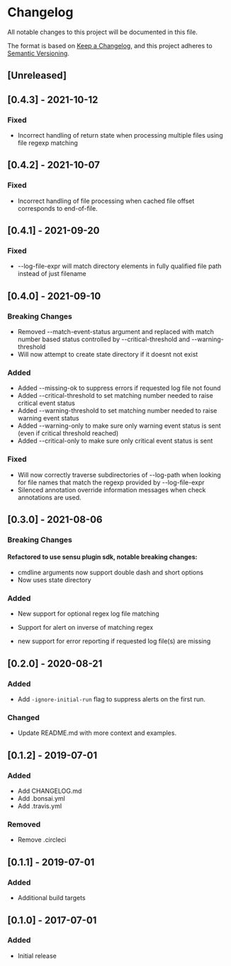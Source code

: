 # Changelog
All notable changes to this project will be documented in this file.

The format is based on [Keep a Changelog](https://keepachangelog.com/en/1.0.0/),
and this project adheres to [Semantic Versioning](https://semver.org/spec/v2.0.0.html).

## [Unreleased]

## [0.4.3] - 2021-10-12

### Fixed
* Incorrect handling of return state when processing multiple files using file regexp matching

## [0.4.2] - 2021-10-07

### Fixed
* Incorrect handling of file processing when cached file offset corresponds to end-of-file.


## [0.4.1] - 2021-09-20

### Fixed
* --log-file-expr  will match directory elements in fully qualified file path instead of just filename 

## [0.4.0] - 2021-09-10

### Breaking Changes
* Removed --match-event-status argument and replaced with match number based status controlled by --critical-threshold and --warning-threshold 
* Will now attempt to create state directory if it doesnt not exist

### Added
* Added --missing-ok to suppress errors if requested log file not found 
* Added --critical-threshold to set matching number needed to raise critical event status
* Added --warning-threshold to set matching number needed to raise warning event status
* Added --warning-only to make sure only warning event status is sent (even if critical threshold reached)
* Added --critical-only to make sure only critical event status is sent

### Fixed
* Will now correctly traverse subdirectories of --log-path when looking for file names that match the regexp provided by --log-file-expr   
* Silenced annotation override information messages when check annotations are used.

## [0.3.0] - 2021-08-06

### Breaking Changes
#### Refactored to use sensu plugin sdk, notable breaking changes:
* cmdline arguments now support double dash  and short options
* Now uses state directory

### Added
* New support for optional regex log file matching

* Support for alert on inverse of matching regex

* new support for error reporting if requested log file(s) are missing

## [0.2.0] - 2020-08-21

### Added
* Add `-ignore-initial-run` flag to suppress alerts on the first run.

### Changed
* Update README.md with more context and examples.

## [0.1.2] - 2019-07-01

### Added
* Add CHANGELOG.md
* Add .bonsai.yml
* Add .travis.yml

### Removed
* Remove .circleci

## [0.1.1] - 2019-07-01

### Added
* Additional build targets

## [0.1.0] - 2017-07-01

### Added
* Initial release

